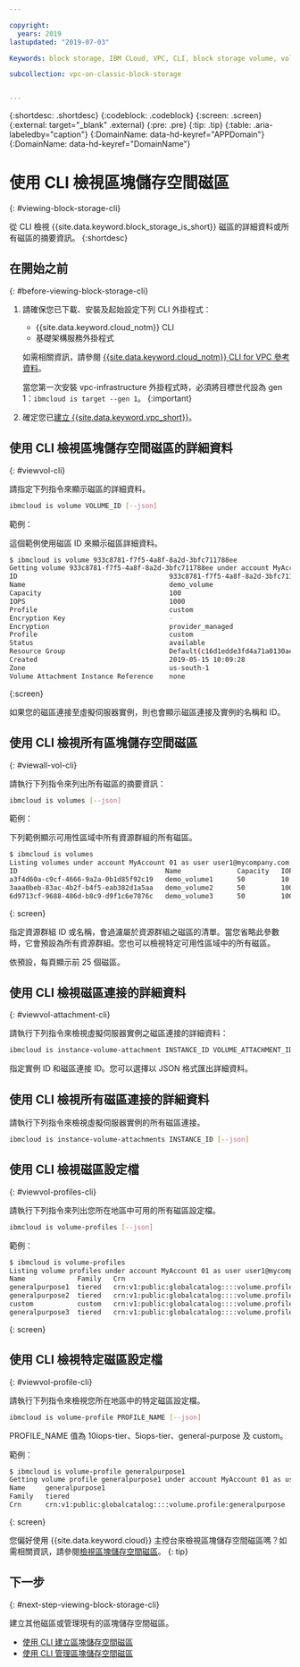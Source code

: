 ```yaml
---

copyright:
  years: 2019
lastupdated: "2019-07-03"

Keywords: block storage, IBM CLoud, VPC, CLI, block storage volume, volume, IOPS

subcollection: vpc-on-classic-block-storage


---
```


{:shortdesc: .shortdesc}
{:codeblock: .codeblock}
{:screen: .screen}
{:external: target="_blank" .external}
{:pre: .pre}
{:tip: .tip}
{:table: .aria-labeledby="caption"}
{:DomainName: data-hd-keyref="APPDomain"}
{:DomainName: data-hd-keyref="DomainName"}

# 使用 CLI 檢視區塊儲存空間磁區
{: #viewing-block-storage-cli}

從 CLI 檢視 {{site.data.keyword.block_storage_is_short}} 磁區的詳細資料或所有磁區的摘要資訊。
{:shortdesc}

## 在開始之前
{: #before-viewing-block-storage-cli}

1. 請確保您已下載、安裝及起始設定下列 CLI 外掛程式：
    * {{site.data.keyword.cloud_notm}} CLI
    * 基礎架構服務外掛程式

   如需相關資訊，請參閱 [{{site.data.keyword.cloud_notm}} CLI for VPC 參考資料](/docs/vpc-infrastructure-cli-plugin?topic=vpc-infrastructure-cli-plugin-vpc-reference)。
   
   當您第一次安裝 vpc-infrastructure 外掛程式時，必須將目標世代設為 gen 1：`ibmcloud is target --gen 1`。
   {:important}
   
2. 確定您已[建立 {{site.data.keyword.vpc_short}}](/docs/vpc-on-classic?topic=vpc-on-classic-getting-started)。

## 使用 CLI 檢視區塊儲存空間磁區的詳細資料
{: #viewvol-cli}

請指定下列指令來顯示磁區的詳細資料。

```bash
ibmcloud is volume VOLUME_ID [--json]
```

範例：

這個範例使用磁區 ID 來顯示磁區詳細資料。

```bash
$ ibmcloud is volume 933c8781-f7f5-4a8f-8a2d-3bfc711788ee
Getting volume 933c8781-f7f5-4a8f-8a2d-3bfc711788ee under account MyAccount01 as user user1@mycompany.com...
ID                                      933c8781-f7f5-4a8f-8a2d-3bfc711788ee
Name                                    demo_volume
Capacity                                100
IOPS                                    1000
Profile                                 custom
Encryption Key                          -
Encryption                              provider_managed
Profile                                 custom
Status                                  available
Resource Group                          Default(c16d1edde3fd4a71a0130aed371405a0)
Created                                 2019-05-15 10:09:28
Zone                                    us-south-1
Volume Attachment Instance Reference    none
```
{:screen}

如果您的磁區連接至虛擬伺服器實例，則也會顯示磁區連接及實例的名稱和 ID。

## 使用 CLI 檢視所有區塊儲存空間磁區
{: #viewall-vol-cli}

請執行下列指令來列出所有磁區的摘要資訊：

```bash
ibmcloud is volumes [--json]
```

範例：

下列範例顯示可用性區域中所有資源群組的所有磁區。  

```bash
$ ibmcloud is volumes
Listing volumes under account MyAccount 01 as user user1@mycompany.com...
ID                                     Name              Capacity   IOPS   Auto Delete   Encryption        Profile         Created               Status      Zone         Resource Group
a3f4d60a-c9cf-4666-9a2a-0b1d85f92c19   demo_volume1      50         10     Manual        provider managed  generalpurpose   2019-06-30 11:04:46  pending     us-south-1   (c16d1edd-.)
3aaa0beb-83ac-4b2f-b4f5-eab382d1a5aa   demo_volume2      50         100    Manual        provider managed  custom           2019-06-30 10:26:34  available   us-south-1   (c16d1edd-.)
6d9713cf-9688-486d-b8c9-d9f1c6e7876c   demo_volume3      50         100    Manual        provider managed  custom           2019-06-30 10:39:24  available   us-south-1   (c16d1edd-.)
```
{: screen}

指定資源群組 ID 或名稱，會過濾屬於資源群組之磁區的清單。當您省略此參數時，它會預設為所有資源群組。您也可以檢視特定可用性區域中的所有磁區。

依預設，每頁顯示前 25 個磁區。

## 使用 CLI 檢視磁區連接的詳細資料
{: #viewvol-attachment-cli}

請執行下列指令來檢視虛擬伺服器實例之磁區連接的詳細資料：

```bash
ibmcloud is instance-volume-attachment INSTANCE_ID VOLUME_ATTACHMENT_ID [--json]
```

指定實例 ID 和磁區連接 ID。您可以選擇以 JSON 格式匯出詳細資料。

## 使用 CLI 檢視所有磁區連接的詳細資料

請執行下列指令來檢視虛擬伺服器實例的所有磁區連接。

```bash
ibmcloud is instance-volume-attachments INSTANCE_ID [--json]
```

## 使用 CLI 檢視磁區設定檔
{: #viewvol-profiles-cli}

請執行下列指令來列出您所在地區中可用的所有磁區設定檔。

```bash
ibmcloud is volume-profiles [--json]
```

範例：

```bash
$ ibmcloud is volume-profiles
Listing volume profiles under account MyAccount 01 as user user1@mycompany.com...
Name             Family   Crn
generalpurpose1  tiered   crn:v1:public:globalcatalog::::volume.profile:generalpurpose
generalpurpose2  tiered   crn:v1:public:globalcatalog::::volume.profile:generalpurpose
custom           custom   crn:v1:public:globalcatalog::::volume.profile:custom
generalpurpose3  tiered   crn:v1:public:globalcatalog::::volume.profile:generalpurpose
```
{: screen}

## 使用 CLI 檢視特定磁區設定檔
{: #viewvol-profile-cli}

請執行下列指令來檢視您所在地區中的特定磁區設定檔。

```bash
ibmcloud is volume-profile PROFILE_NAME [--json]
```

PROFILE_NAME 值為 10iops-tier、5iops-tier、general-purpose 及 custom。

範例：

```bash
$ ibmcloud is volume-profile generalpurpose1
Getting volume profile generalpurpose1 under account MyAccount 01 as user user1@mycompany.com...
Name     generalpurpose1
Family   tiered
Crn      crn:v1:public:globalcatalog::::volume.profile:generalpurpose
```
{: screen}

您偏好使用 {{site.data.keyword.cloud}} 主控台來檢視區塊儲存空間磁區嗎？如需相關資訊，請參閱[檢視區塊儲存空間磁區](/docs/vpc-on-classic-block-storage?topic=vpc-on-classic-block-storage-viewing-block-storage)。
{: tip}

## 下一步
{: #next-step-viewing-block-storage-cli}

建立其他磁區或管理現有的區塊儲存空間磁區。

* [使用 CLI 建立區塊儲存空間磁區](/docs/vpc-on-classic-block-storage?topic=vpc-on-classic-block-storage-creating-block-storage-cli)
* [使用 CLI 管理區塊儲存空間磁區](/docs/vpc-on-classic-block-storage?topic=vpc-on-classic-block-storage-managing-block-storage-cli)
